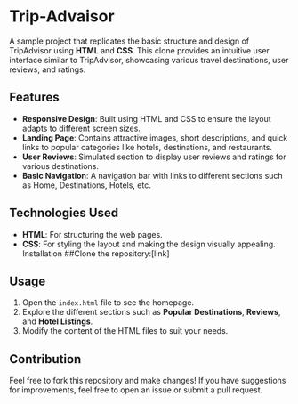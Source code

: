 # Trip-Advaisor

A sample project that replicates the basic structure and design of TripAdvisor using **HTML** and **CSS**. This clone provides an intuitive user interface similar to TripAdvisor, showcasing various travel destinations, user reviews, and ratings.

## Features

- **Responsive Design**: Built using HTML and CSS to ensure the layout adapts to different screen sizes.
- **Landing Page**: Contains attractive images, short descriptions, and quick links to popular categories like hotels, destinations, and restaurants.
- **User Reviews**: Simulated section to display user reviews and ratings for various destinations.
- **Basic Navigation**: A navigation bar with links to different sections such as Home, Destinations, Hotels, etc.

## Technologies Used

- **HTML**: For structuring the web pages.
- **CSS**: For styling the layout and making the design visually appealing.
  Installation
##Clone the repository:[link]

## Usage

1. Open the `index.html` file to see the homepage.
2. Explore the different sections such as **Popular Destinations**, **Reviews**, and **Hotel Listings**.
3. Modify the content of the HTML files to suit your needs.

## Contribution

Feel free to fork this repository and make changes! If you have suggestions for improvements, feel free to open an issue or submit a pull request.

